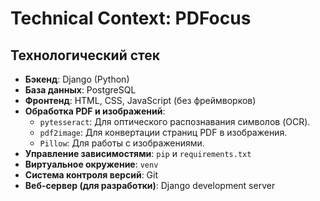 # Technical Context: PDFocus

## Технологический стек

- **Бэкенд**: Django (Python)
- **База данных**: PostgreSQL
- **Фронтенд**: HTML, CSS, JavaScript (без фреймворков)
- **Обработка PDF и изображений**:
  - `pytesseract`: Для оптического распознавания символов (OCR).
  - `pdf2image`: Для конвертации страниц PDF в изображения.
  - `Pillow`: Для работы с изображениями.
- **Управление зависимостями**: `pip` и `requirements.txt`
- **Виртуальное окружение**: `venv`
- **Система контроля версий**: Git
- **Веб-сервер (для разработки)**: Django development server 